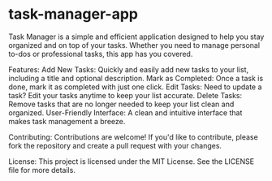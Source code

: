 # task-manager-app

Task Manager is a simple and efficient application designed to help you stay organized and on top of your tasks. Whether you need to manage personal to-dos or professional tasks, this app has you covered.

Features:
Add New Tasks: Quickly and easily add new tasks to your list, including a title and optional description.
Mark as Completed: Once a task is done, mark it as completed with just one click.
Edit Tasks: Need to update a task? Edit your tasks anytime to keep your list accurate.
Delete Tasks: Remove tasks that are no longer needed to keep your list clean and organized.
User-Friendly Interface: A clean and intuitive interface that makes task management a breeze.

Contributing:
Contributions are welcome! If you'd like to contribute, please fork the repository and create a pull request with your changes.

License:
This project is licensed under the MIT License. See the LICENSE file for more details.


